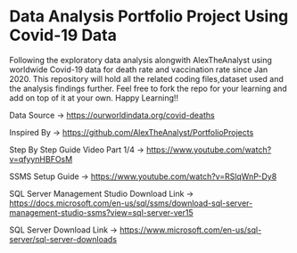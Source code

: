# Data Analysis Portfolio Project Using Covid-19 Data 

Following the exploratory data analysis alongwith AlexTheAnalyst using worldwide Covid-19 data for death rate and vaccination rate since Jan 2020.
This repository will hold all the related coding files,dataset used and the analysis findings further.
Feel free to fork the repo for your learning and add on top of it at your own. 
Happy Learning!! 


Data Source ->  https://ourworldindata.org/covid-deaths

Inspired By ->  https://github.com/AlexTheAnalyst/PortfolioProjects

Step By Step Guide Video Part 1/4 -> https://www.youtube.com/watch?v=qfyynHBFOsM

SSMS Setup Guide -> https://www.youtube.com/watch?v=RSlqWnP-Dy8

SQL Server Management Studio Download Link -> https://docs.microsoft.com/en-us/sql/ssms/download-sql-server-management-studio-ssms?view=sql-server-ver15

SQL Server Download Link -> https://www.microsoft.com/en-us/sql-server/sql-server-downloads
